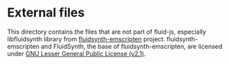 # External files

This directory contains the files that are not part of fluid-js, especially libfluidsynth library from [fluidsynth-emscripten](https://github.com/jet2jet/fluidsynth-emscripten) project.
fluidsynth-emscripten and FluidSynth, the base of fluidsynth-emscripten, are licensed under [GNU Lesser General Public License (v2.1)](./LICENSE.fluidsynth.txt).
